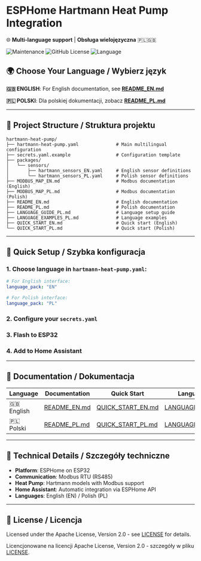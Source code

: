 # ESPHome Hartmann Heat Pump Integration

🌐 **Multi-language support** | **Obsługa wielojęzyczna** 🇵🇱🇬🇧

![Maintenance](https://img.shields.io/maintenance/yes/2025?style=for-the-badge)
![GitHub License](https://img.shields.io/github/license/apache/apache?style=for-the-badge)
![Language](https://img.shields.io/badge/Languages-PL%20%7C%20EN-blue?style=for-the-badge)

## 🌍 Choose Your Language / Wybierz język

**🇬🇧 ENGLISH**: For English documentation, see **[README_EN.md](README_EN.md)**

**🇵🇱 POLSKI**: Dla polskiej dokumentacji, zobacz **[README_PL.md](README_PL.md)**

---

## 📁 Project Structure / Struktura projektu

```
hartmann-heat-pump/
├── hartmann-heat-pump.yaml              # Main multilingual configuration
├── secrets.yaml.example                 # Configuration template
├── packages/
│   └── sensors/
│       ├── hartmann_sensors_EN.yaml     # English sensor definitions
│       └── hartmann_sensors_PL.yaml     # Polish sensor definitions
├── MODBUS_MAP_EN.md                     # Modbus documentation (English)
├── MODBUS_MAP_PL.md                     # Modbus documentation (Polish)
├── README_EN.md                         # English documentation
├── README_PL.md                         # Polish documentation
├── LANGUAGE_GUIDE_PL.md                 # Language setup guide
├── LANGUAGE_EXAMPLES_PL.md              # Language examples
├── QUICK_START_EN.md                    # Quick start (English)
└── QUICK_START_PL.md                    # Quick start (Polish)
```

---

## 🚀 Quick Setup / Szybka konfiguracja

### 1. Choose language in `hartmann-heat-pump.yaml`:

```yaml
# For English interface:
language_pack: "EN"

# For Polish interface:
language_pack: "PL"
```

### 2. Configure your `secrets.yaml`
### 3. Flash to ESP32
### 4. Add to Home Assistant

---

## 📖 Documentation / Dokumentacja

| Language | Documentation | Quick Start | Language Guide |
|----------|---------------|-------------|----------------|
| 🇬🇧 English | [README_EN.md](README_EN.md) | [QUICK_START_EN.md](QUICK_START_EN.md) | [LANGUAGE_GUIDE_PL.md](LANGUAGE_GUIDE_PL.md) |
| 🇵🇱 Polski | [README_PL.md](README_PL.md) | [QUICK_START_PL.md](QUICK_START_PL.md) | [LANGUAGE_GUIDE_PL.md](LANGUAGE_GUIDE_PL.md) |

---

## 🔧 Technical Details / Szczegóły techniczne

- **Platform**: ESPHome on ESP32
- **Communication**: Modbus RTU (RS485)
- **Heat Pump**: Hartmann models with Modbus support
- **Home Assistant**: Automatic integration via ESPHome API
- **Languages**: English (EN) / Polish (PL)

---

## 📄 License / Licencja

Licensed under the Apache License, Version 2.0 - see [LICENSE](LICENSE) for details.

Licencjonowane na licencji Apache License, Version 2.0 - szczegóły w pliku [LICENSE](LICENSE).